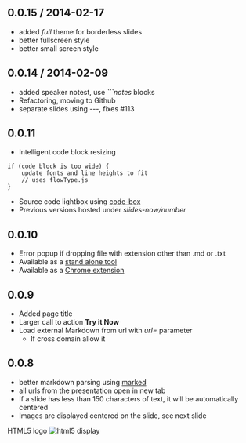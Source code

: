 ## 0.0.15 / 2014-02-17

* added *full* theme for borderless slides
* better fullscreen style
* better small screen style

## 0.0.14 / 2014-02-09

* added speaker notest, use *```notes* blocks
* Refactoring, moving to Github
* separate slides using ---, fixes #113

## 0.0.11

* Intelligent code block resizing

```
if (code block is too wide) {
    update fonts and line heights to fit
    // uses flowType.js
}
```
* Source code lightbox using [code-box](https://github.com/bahmutov/code-box)
* Previous versions hosted under *slides-now/number*


## 0.0.10

* Error popup if dropping file with extension other than .md or .txt
* Available as a [stand alone tool](http://npmjs.org/slides-now-node)
* Available as a [Chrome extension](https://chrome.google.com/webstore/detail/slides-now/hcohekeghgkdeimnjfmpdlgccfamggac)

## 0.0.9

* Added page title
* Larger call to action **Try it Now**
* Load external Markdown from url with *url=* parameter
	* If cross domain allow it

## 0.0.8

* better markdown parsing using [marked](https://github.com/chjj/marked)
* all urls from the presentation open in new tab
* If a slide has less than 150 characters of text, it will be
automatically centered
* Images are displayed centered on the slide, see next slide



HTML5 logo ![html5 display](http://www.w3.org/html/logo/img/html5-display.png "html5 display")
